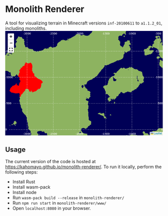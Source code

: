 # Monolith Renderer

A tool for visualizing terrain in Minecraft versions `inf-20100611` to
`a1.1.2_01`, including monoliths.
![screenshot showing a map of blue/green terrain, with a monolith marked in red](./docs/readme-imgs/hero-image.png)

## Usage

The current version of the code is hosted at https://kahomayo.github.io/monolith-renderer/. To run it locally, perform the following steps:

- Install Rust
- Install wasm-pack
- Install node
- Run `wasm-pack build --release` in `monolith-renderer/`
- Run `npm run start` in `monolith-renderer/www/`
- Open `localhost:8080` in your browser.
